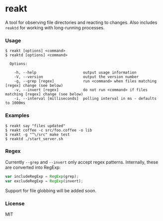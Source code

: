 # reakt

A tool for observing file directories and reacting to changes. Also includes `reaktd` for working with long-running processes.

### Usage

```
$ reakt [options] <command>
$ reaktd [options] <command>

  Options:

    -h, --help                     output usage information
    -V, --version                  output the version number
    -g, --grep [regex]             run <command> when files matching [regex] change (see below)
    -v, --invert [regex]           do not run <command> if files matching [regex] change (see below)
    -i, --interval [milliseconds]  polling interval in ms - defaults to 1000ms
```

### Examples
```
$ reakt say "files updated"
$ reakt coffee -c src/foo.coffee -o lib
$ reakt -g "^\/src" make test
$ reaktd ./start_server.sh
```

### Regex

Currently `--grep` and `--invert` only accept regex patterns. Internally, these are converted into RegExp:

```javascript
var includeRegExp = RegExp(grep);
var excludeRegExp = RegExp(invert);
```

Support for file globbing will be added soon.

### License

MIT
